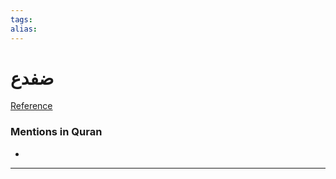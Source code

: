 ```yaml
---
tags: 
alias: 
---
```


# ضفدع

[Reference](https://corpus.quran.com/concept.jsp?id=frog)

### Mentions in Quran
- 

---

